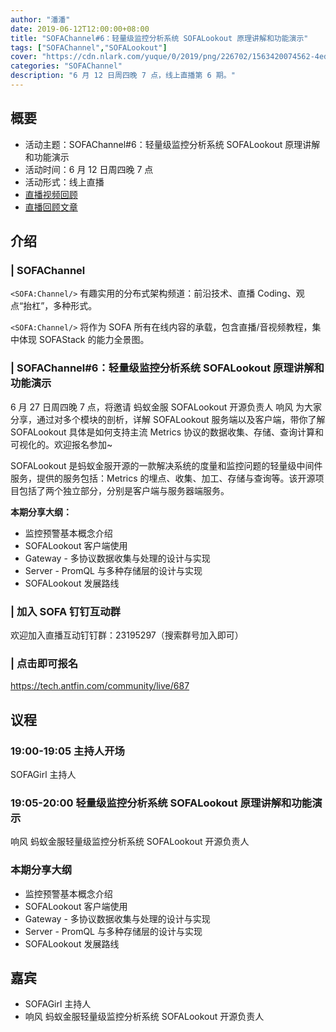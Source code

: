 ```yaml
---
author: "潘潘"
date: 2019-06-12T12:00:00+08:00
title: "SOFAChannel#6：轻量级监控分析系统 SOFALookout 原理讲解和功能演示"
tags: ["SOFAChannel","SOFALookout"]
cover: "https://cdn.nlark.com/yuque/0/2019/png/226702/1563420074562-4edb7587-1564-473a-97d8-20e84a0e15c5.png"
categories: "SOFAChannel"
description: "6 月 12 日周四晚 7 点，线上直播第 6 期。"
---
```


## 概要

- 活动主题：SOFAChannel#6：轻量级监控分析系统 SOFALookout 原理讲解和功能演示
- 活动时间：6 月 12 日周四晚 7 点
- 活动形式：线上直播
- [直播视频回顾](https://tech.antfin.com/community/live/687)
- [直播回顾文章](https://www.sofastack.tech/blog/sofa-channel-6-retrospect/)

## 介绍

### | SOFAChannel

`<SOFA:Channel/>` 有趣实用的分布式架构频道：前沿技术、直播 Coding、观点“抬杠”，多种形式。 

`<SOFA:Channel/>` 将作为 SOFA 所有在线内容的承载，包含直播/音视频教程，集中体现 SOFAStack 的能力全景图。

### | SOFAChannel#6：**轻量级监控分析系统 SOFALookout 原理讲解和功能演示**

6 月 27 日周四晚 7 点，将邀请 蚂蚁金服 SOFALookout 开源负责人 响风 为大家分享，通过对多个模块的剖析，详解 SOFALookout 服务端以及客户端，带你了解 SOFALookout 具体是如何支持主流 Metrics 协议的数据收集、存储、查询计算和可视化的。欢迎报名参加~

SOFALookout 是蚂蚁金服开源的一款解决系统的度量和监控问题的轻量级中间件服务，提供的服务包括：Metrics 的埋点、收集、加工、存储与查询等。该开源项目包括了两个独立部分，分别是客户端与服务器端服务。

**本期分享大纲：**

- 监控预警基本概念介绍
- SOFALookout 客户端使用
- Gateway - 多协议数据收集与处理的设计与实现
- Server - PromQL 与多种存储层的设计与实现
- SOFALookout 发展路线

### | 加入 SOFA 钉钉互动群

欢迎加入直播互动钉钉群：23195297（搜索群号加入即可）

### | 点击即可报名

<https://tech.antfin.com/community/live/687>

## 议程

### 19:00-19:05  主持人开场

SOFAGirl 主持人

### 19:05-20:00  轻量级监控分析系统 SOFALookout 原理讲解和功能演示

响风 蚂蚁金服轻量级监控分析系统 SOFALookout 开源负责人

### 本期分享大纲

- 监控预警基本概念介绍
- SOFALookout 客户端使用
- Gateway - 多协议数据收集与处理的设计与实现
- Server - PromQL 与多种存储层的设计与实现
- SOFALookout 发展路线

## 嘉宾

- SOFAGirl  主持人
- 响风 蚂蚁金服轻量级监控分析系统 SOFALookout 开源负责人
